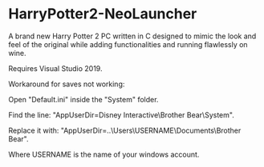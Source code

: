 # HarryPotter2-NeoLauncher
A brand new Harry Potter 2 PC written in C designed to mimic the look and feel of the original while adding functionalities and running flawlessly on wine.

Requires Visual Studio 2019.



Workaround for saves not working:


Open "Default.ini" inside the "System" folder.

Find the line: "AppUserDir=Disney Interactive\Brother Bear\System".

Replace it with: "AppUserDir=..\Users\USERNAME\Documents\Brother Bear".

Where USERNAME is the name of your windows account.

